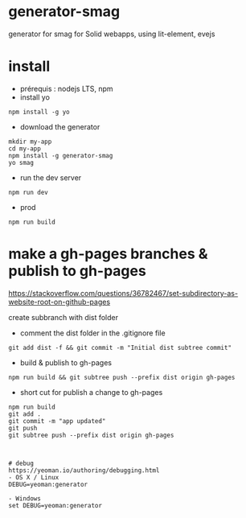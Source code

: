 # generator-smag
generator for smag for Solid webapps, using lit-element, evejs

# install
- prérequis : nodejs LTS, npm
- install yo
```
npm install -g yo
```
- download the generator
```
mkdir my-app
cd my-app
npm install -g generator-smag
yo smag
```
- run the dev server
```
npm run dev
```
- prod
```
npm run build
```

# make a gh-pages branches & publish to gh-pages
https://stackoverflow.com/questions/36782467/set-subdirectory-as-website-root-on-github-pages

create subbranch with dist folder
- comment the dist folder in the .gitignore file

```
git add dist -f && git commit -m "Initial dist subtree commit"
```

- build & publish to gh-pages

```
npm run build && git subtree push --prefix dist origin gh-pages

```

- short cut for publish a change to gh-pages
```
npm run build
git add .
git commit -m "app updated"
git push
git subtree push --prefix dist origin gh-pages



# debug
https://yeoman.io/authoring/debugging.html
- OS X / Linux
DEBUG=yeoman:generator

- Windows
set DEBUG=yeoman:generator
